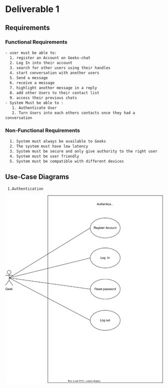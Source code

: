 # Deliverable 1

## Requirements
### Functional Requirements
    - user must be able to: 
      1. register an Account on Geeks-chat
      2. Log In into their account
      3. search for other users using their handles
      4. start conversation with another users
      5. Send a message
      6. receive a message
      7. highlight another message in a reply
      8. add other Users to their contact list
      9. access their previous chats
    - System Must be able to :
       1. Authenticate User
       2. Turn Users into each others contacts once they had a conversation

### Non-Functional Requirements
      1. System must always be available to Geeks
      2. The system must have low latency
      3. System must be secure and only give authority to the right user
      4. System must be user friendly
      5. System must be compatible with different devices

## Use-Case Diagrams
     1.Authentication
![Authentication](UsecaseDiagrams/Authentication.drawio.svg)

   
            
